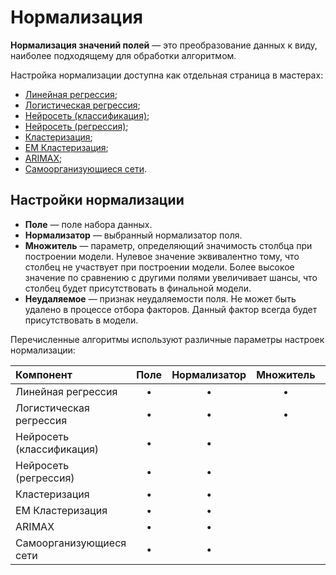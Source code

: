 # Нормализация

**Нормализация значений полей** — это преобразование данных к виду, наиболее подходящему для обработки алгоритмом.

Настройка нормализации доступна как отдельная страница в мастерах:
* [Линейная регрессия](../datamining/linear-regression/README.md);
* [Логистическая регрессия](../datamining/logistic-regression/README.md);
* [Нейросеть (классификация)](../datamining/neural-network-classification.md);
* [Нейросеть (регрессия)](../datamining/neural-network-regression.md);
* [Кластеризация](../datamining/clustering.md);
* [EM Кластеризация](../datamining/em-clustering.md);
* [ARIMAX](../datamining/arimax.md);
* [Самоорганизующиеся сети](../datamining/self-organizing-network.md).

## Настройки нормализации

* **Поле** — поле набора данных.
* **Нормализатор** — выбранный нормализатор поля.
* **Множитель** — параметр, определяющий значимость столбца при построении модели. Нулевое значение эквивалентно тому, что столбец не участвует при построении модели. Более высокое значение по сравнению с другими полями увеличивает шансы, что столбец будет присутствовать в финальной модели.
* **Неудаляемое** — признак неудаляемости поля. Не может быть удалено в процессе отбора факторов. Данный фактор всегда будет присутствовать в модели.

Перечисленные алгоритмы используют различные параметры настроек нормализации:

| **Компонент** | **Поле** | **Нормализатор** | **Множитель** | **Неудаляемое** |
| :--------------------- | :------------: | :------------: | :------------: |:------------: |
| Линейная регрессия | • | • | • | • |
| Логистическая регрессия | • | • | • | • |
| Нейросеть (классификация) | • | • |  |  |
| Нейросеть (регрессия) | • | • |  |  |
| Кластеризация | • | • |  |  |
| EM Кластеризация | • | • |  |   |
| ARIMAX | • | • |  |   |
| Самоорганизующиеся сети | • | • |  | &nbsp; |